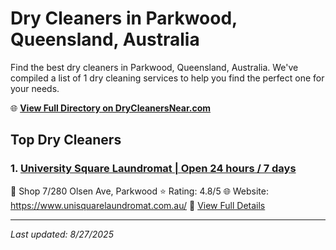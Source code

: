# Dry Cleaners in Parkwood, Queensland, Australia

Find the best dry cleaners in Parkwood, Queensland, Australia. We've compiled a list of 1 dry cleaning services to help you find the perfect one for your needs.

🌐 **[View Full Directory on DryCleanersNear.com](https://drycleanersnear.com/city/Australia/Queensland/Parkwood)**

## Top Dry Cleaners

### 1. [University Square Laundromat | Open 24 hours / 7 days](https://drycleanersnear.com/dryCleaner/68aa739f39cc7c0899005cba/university-square-laundromat-open-24-hours-7-days)
📍 Shop 7/280 Olsen Ave, Parkwood
⭐ Rating: 4.8/5
🌐 Website: https://www.unisquarelaundromat.com.au/
🔗 [View Full Details](https://drycleanersnear.com/dryCleaner/68aa739f39cc7c0899005cba/university-square-laundromat-open-24-hours-7-days)


---

*Last updated: 8/27/2025*
